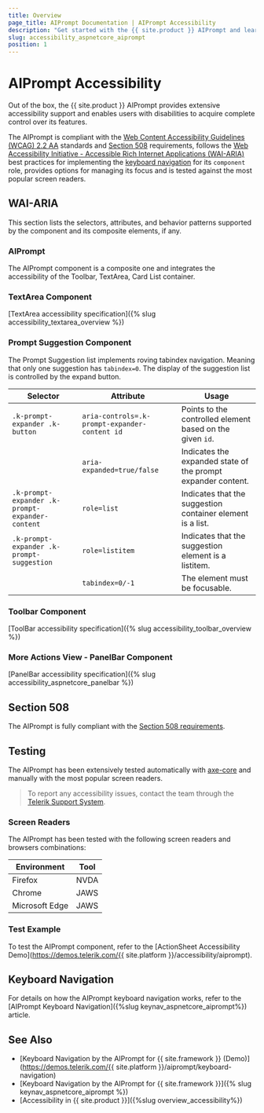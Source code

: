 ```yaml
---
title: Overview
page_title: AIPrompt Documentation | AIPrompt Accessibility
description: "Get started with the {{ site.product }} AIPrompt and learn about its accessibility support for WAI-ARIA, Section 508, and WCAG 2.2."
slug: accessibility_aspnetcore_aiprompt
position: 1
---
```


# AIPrompt Accessibility

Out of the box, the {{ site.product }} AIPrompt provides extensive accessibility support and enables users with disabilities to acquire complete control over its features.

The AIPrompt is compliant with the [Web Content Accessibility Guidelines (WCAG) 2.2 AA](https://www.w3.org/TR/WCAG22/) standards and [Section 508](https://www.section508.gov/) requirements, follows the [Web Accessibility Initiative - Accessible Rich Internet Applications (WAI-ARIA)](https://www.w3.org/WAI/ARIA/apg/) best practices for implementing the [keyboard navigation](#keyboard-navigation) for its `component` role, provides options for managing its focus and is tested against the most popular screen readers.

## WAI-ARIA

This section lists the selectors, attributes, and behavior patterns supported by the component and its composite elements, if any.

### AIPrompt

The AIPrompt component is a composite one and integrates the accessibility of the Toolbar, TextArea, Card List container.

### TextArea Component

[TextArea accessibility specification]({% slug accessibility_textarea_overview %})

### Prompt Suggestion Component

The Prompt Suggestion list implements roving tabindex navigation. Meaning that only one suggestion has `tabindex=0`. The display of the suggestion list is controlled by the expand button.

| Selector | Attribute | Usage |
| -------- | --------- | ----- |
| `.k-prompt-expander .k-button` | `aria-controls=.k-prompt-expander-content id` | Points to the controlled element based on the given `id`. |
|  | `aria-expanded=true/false` | Indicates the expanded state of the prompt expander content. |
| `.k-prompt-expander .k-prompt-expander-content` | `role=list` | Indicates that the suggestion container element is a list. |
| `.k-prompt-expander .k-prompt-suggestion` | `role=listitem` | Indicates that the suggestion element is a listitem. |
|  | `tabindex=0/-1` | The element must be focusable. |

### Toolbar Component

[ToolBar accessibility specification]({% slug accessibility_toolbar_overview %})

### More Actions View - PanelBar Component

[PanelBar accessibility specification]({% slug accessibility_aspnetcore_panelbar %})

## Section 508

The AIPrompt is fully compliant with the [Section 508 requirements](https://www.section508.gov/).

## Testing

The AIPrompt has been extensively tested automatically with [axe-core](https://github.com/dequelabs/axe-core) and manually with the most popular screen readers.

> To report any accessibility issues, contact the team through the [Telerik Support System](https://www.telerik.com/account/support-center).

### Screen Readers

The AIPrompt has been tested with the following screen readers and browsers combinations:

| Environment | Tool |
| ----------- | ---- |
| Firefox | NVDA |
| Chrome | JAWS |
| Microsoft Edge | JAWS |

### Test Example

To test the AIPrompt component, refer to the [ActionSheet Accessibility Demo](https://demos.telerik.com/{{ site.platform }}/accessibility/aiprompt).

## Keyboard Navigation

For details on how the AIPrompt keyboard navigation works, refer to the [AIPrompt Keyboard Navigation]({%slug keynav_aspnetcore_aiprompt%}) article.

## See Also
* [Keyboard Navigation by the AIPrompt for {{ site.framework }} (Demo)](https://demos.telerik.com/{{ site.platform }}/aiprompt/keyboard-navigation)
* [Keyboard Navigation by the AIPrompt for {{ site.framework }}]({% slug keynav_aspnetcore_aiprompt %})
* [Accessibility in {{ site.product }}]({%slug overview_accessibility%})